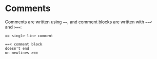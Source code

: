# Comments

Comments are written using `==`, and comment blocks are written with `==<` and `>==`:

```sm
== single-line comment

==< comment block
doesn't end
on newlines >==
```
